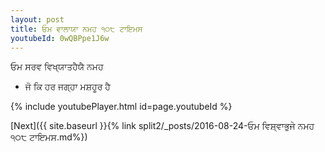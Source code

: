 ```yaml
---
layout: post
title: ਓਮ ਵਾਲਾਯਾ ਨਮਹ ੧੦੮ ਟਾਇਮਸ
youtubeId: 0wQBPpe1J6w
---
```

 
 
 ਓਮ ਸਰਵ ਵਿਖ੍ਯਾਤਹੈਯੈ ਨਮਹ  
 
 -  ਜੋ ਕਿ ਹਰ ਜਗ੍ਹਾ ਮਸ਼ਹੂਰ ਹੈ 
 
  
 
  
 
 
 
 
 
 


{% include youtubePlayer.html id=page.youtubeId %}
 
[Next]({{ site.baseurl }}{% link  split2/_posts/2016-08-24-ਓਮ ਵਿਸ਼੍ਵਾਭੁਜੇ ਨਮਹ ੧੦੮ ਟਾਇਮਸ.md%})
 
